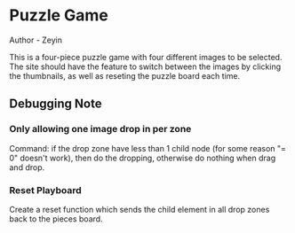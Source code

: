 # Puzzle Game
Author - Zeyin

This is a four-piece puzzle game with four different images to be selected. The site should have the feature to switch between the images by clicking the thumbnails, as well as reseting the puzzle board each time. 

## Debugging Note

### Only allowing one image drop in per zone
Command: if the drop zone have less than 1 child node (for some reason "= 0" doesn't work), then do the dropping, otherwise do nothing when drag and drop.

### Reset Playboard
Create a reset function which sends the child element in all drop zones back to the pieces board. 
